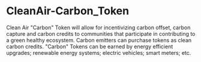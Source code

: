# CleanAir-Carbon_Token
Clean Air "Carbon" Token will allow for incentivizing carbon offset, carbon capture and carbon credits to communities that participate in contributing to a green healthy ecosystem.  Carbon emitters can purchase tokens as clean carbon credits.  "Carbon" Tokens can be earned by energy efficient upgrades; renewable energy systems; electric vehicles; smart meters; etc.  
